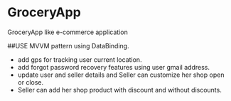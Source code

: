 # GroceryApp
GroceryApp like e-commerce application

##USE MVVM pattern using DataBinding.
- add gps for tracking user current location.
- add forgot password recovery features using user gmail address.
- update user and seller details and Seller can customize her shop open or close.
- Seller can add her shop product with discount and without discounts.
